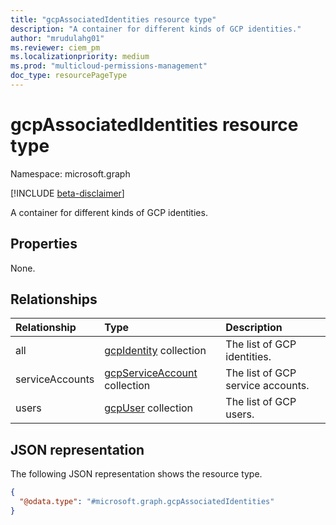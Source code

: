 ```yaml
---
title: "gcpAssociatedIdentities resource type"
description: "A container for different kinds of GCP identities."
author: "mrudulahg01"
ms.reviewer: ciem_pm
ms.localizationpriority: medium
ms.prod: "multicloud-permissions-management"
doc_type: resourcePageType
---
```


# gcpAssociatedIdentities resource type

Namespace: microsoft.graph

[!INCLUDE [beta-disclaimer](../../includes/beta-disclaimer.md)]

A container for different kinds of GCP identities.

## Properties
None.

## Relationships
|Relationship|Type|Description|
|:---|:---|:---|
|all|[gcpIdentity](../resources/gcpidentity.md) collection|The list of GCP identities.|
|serviceAccounts|[gcpServiceAccount](../resources/gcpserviceaccount.md) collection|The list of GCP service accounts.|
|users|[gcpUser](../resources/gcpuser.md) collection|The list of GCP users.|

## JSON representation
The following JSON representation shows the resource type.
<!-- {
  "blockType": "resource",
  "@odata.type": "microsoft.graph.gcpAssociatedIdentities"
}
-->
``` json
{
  "@odata.type": "#microsoft.graph.gcpAssociatedIdentities"
}
```


